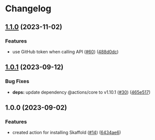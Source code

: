 # Changelog

## [1.1.0](https://github.com/heypigeonhq/setup-skaffold/compare/v1.0.1...v1.1.0) (2023-11-02)


### Features

* use GitHub token when calling API ([#60](https://github.com/heypigeonhq/setup-skaffold/issues/60)) ([488d0dc](https://github.com/heypigeonhq/setup-skaffold/commit/488d0dcb56fb77c957a2ef99c3973160bfcc3420))

## [1.0.1](https://github.com/heypigeonhq/setup-skaffold/compare/v1.0.0...v1.0.1) (2023-09-12)


### Bug Fixes

* **deps:** update dependency @actions/core to v1.10.1 ([#30](https://github.com/heypigeonhq/setup-skaffold/issues/30)) ([465e517](https://github.com/heypigeonhq/setup-skaffold/commit/465e517fd0b5f7ab1603e0c9a991e63f2b2d6040))

## 1.0.0 (2023-09-02)


### Features

* created action for installing Skaffold ([#14](https://github.com/heypigeonhq/setup-skaffold/issues/14)) ([6434ae6](https://github.com/heypigeonhq/setup-skaffold/commit/6434ae6677c2a4a81cff64a3daa6be1ebc98aeb9))
